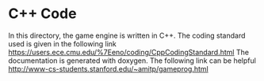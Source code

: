 # C++ Code

In this directory, the game engine is written in C++.
The coding standard used is given in the following link https://users.ece.cmu.edu/%7Eeno/coding/CppCodingStandard.html
The documentation is generated with doxygen.
The following link can be helpful http://www-cs-students.stanford.edu/~amitp/gameprog.html
